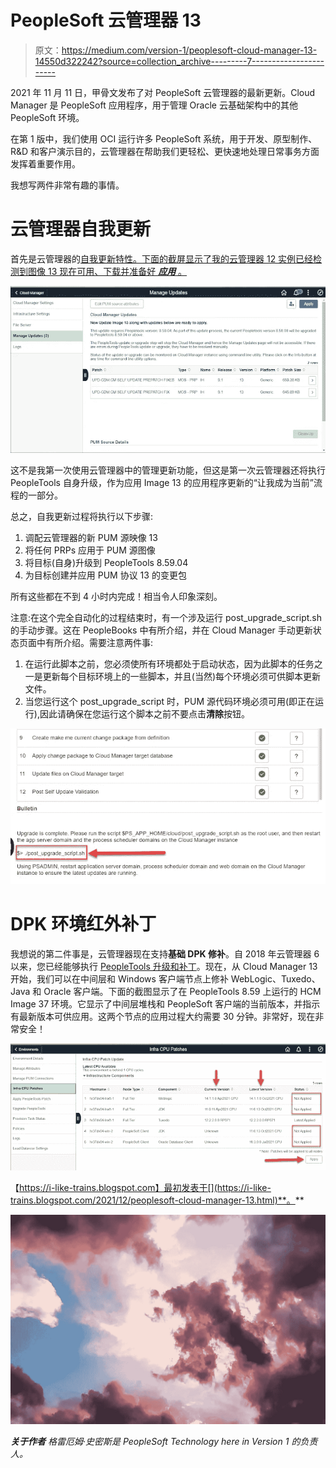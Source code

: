 # PeopleSoft 云管理器 13

> 原文：<https://medium.com/version-1/peoplesoft-cloud-manager-13-14550d322242?source=collection_archive---------7----------------------->

2021 年 11 月 11 日，甲骨文发布了对 PeopleSoft 云管理器的最新更新。Cloud Manager 是 PeopleSoft 应用程序，用于管理 Oracle 云基础架构中的其他 PeopleSoft 环境。

在第 1 版中，我们使用 OCI 运行许多 PeopleSoft 系统，用于开发、原型制作、R&D 和客户演示目的，云管理器在帮助我们更轻松、更快速地处理日常事务方面发挥着重要作用。

我想写两件非常有趣的事情。

# 云管理器自我更新

首先是云管理器的[自我更新特性。下面的截屏显示了我的云管理器 12 实例已经检测到图像 13 现在可用、下载并准备好 ***应用*** 。](https://docs.oracle.com/cd/F48809_01/pcd91pbr13/eng/pcd/cmif/AutomaticallyApplyingUpdatesUsingManageUpdates.html)

![](img/43a501438ba17d34f3d9bcdf1a94d938.png)

这不是我第一次使用云管理器中的管理更新功能，但这是第一次云管理器还将执行 PeopleTools 自身升级，作为应用 Image 13 的应用程序更新的“让我成为当前”流程的一部分。

总之，自我更新过程将执行以下步骤:

1.  调配云管理器的新 PUM 源映像 13
2.  将任何 PRPs 应用于 PUM 源图像
3.  将目标(自身)升级到 PeopleTools 8.59.04
4.  为目标创建并应用 PUM 协议 13 的变更包

所有这些都在不到 4 小时内完成！相当令人印象深刻。

注意:在这个完全自动化的过程结束时，有一个涉及运行 post_upgrade_script.sh 的手动步骤。这在 PeopleBooks 中有所介绍，并在 Cloud Manager 手动更新状态页面中有所介绍。需要注意两件事:

1.  在运行此脚本之前，您必须使所有环境都处于启动状态，因为此脚本的任务之一是更新每个目标环境上的一些脚本，并且(当然)每个环境必须可供脚本更新文件。
2.  当您运行这个 post_upgrade_script 时，PUM 源代码环境必须可用(即正在运行),因此请确保在您运行这个脚本之前不要点击**清除**按钮。

![](img/88324922f05692d777e67ccbd3a61f44.png)

# DPK 环境红外补丁

我想说的第二件事是，云管理器现在支持**基础 DPK 修补**。自 2018 年云管理器 6 以来，您已经能够执行 [PeopleTools 升级和补丁](https://i-like-trains.blogspot.com/2018/09/peopletools-857-upgrade-magic.html)。现在，从 Cloud Manager 13 开始，我们可以在中间层和 Windows 客户端节点上修补 WebLogic、Tuxedo、Java 和 Oracle 客户端。下面的截图显示了在 PeopleTools 8.59 上运行的 HCM Image 37 环境。它显示了中间层堆栈和 PeopleSoft 客户端的当前版本，并指示有最新版本可供应用。这两个节点的应用过程大约需要 30 分钟。非常好，现在非常安全！

![](img/8f6716586d2c9002e9154b3d3938a488.png)

【https://i-like-trains.blogspot.com】最初发表于[](https://i-like-trains.blogspot.com/2021/12/peoplesoft-cloud-manager-13.html)**。**

*![](img/1ce983108dd230854e14a2c46a137074.png)*

***关于作者** 格雷厄姆·史密斯是 PeopleSoft Technology here in Version 1 的负责人。*